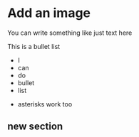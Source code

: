 # Add an image

You can write something like just text here

This is a bullet list

- I
- can
- do
- bullet
- list
* asterisks work too

## new section
